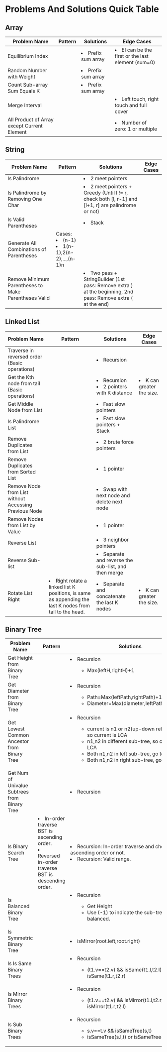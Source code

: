 # Problems And Solutions Quick Table

## Array
| Problem Name | Pattern | Solutions | Edge Cases |
|----|----|----|----|
| Equilibrium Index | | <li>Prefix sum array | <li>EI can be the first or the last element (sum=0) |
| Random Number with Weight | | <li>Prefix sum array | |
| Count Sub-array Sum Equals K | | <li>Prefix sum array | |
| Merge Interval | | | <li>Left touch, right touch and full cover |
| All Product of Array except Current Element | | | <li>Number of zero: 1 or multiple |

## String
| Problem Name | Pattern | Solutions | Edge Cases |
|----|----|----|----|
| Is Palindrome | | <li>2 meet pointers | |
| Is Palindrome by Removing One Char | | <li>2 meet pointers + Greedy (Until l != r, check both [l, r-1] and [l+1, r] are palindrome or not) | |
| Is Valid Parentheses | | <li>Stack | |
| Generate All Combinations of Parentheses | Cases: <li>(n-1)<li>1(n-1),2(n-2),...,(n-1)n | | |
| Remove Minimum Parentheses to Make Parentheses Valid | | <li>Two pass + StringBuilder (1st pass: Remove extra ) at the beginning, 2nd pass: Remove extra ( at the end) | |

## Linked List
| Problem Name | Pattern | Solutions | Edge Cases |
|----|----|----|----|
| Traverse in reversed order (Basic operations) | | <li>Recursion | |
| Get the Kth node from tail (Basic operations) | | <li>Recursion<li>2 pointers with K distance | <li>K can greater the size. |
| Get Middle Node from List | | <li>Fast slow pointers | | 
| Is Palindrome List | | <li>Fast slow pointers + Stack | |
| Remove Duplicates from List | | <li>2 brute force pointers | |
| Remove Duplicates from Sorted List | | <li>1 pointer | |
| Remove Node from List without Accessing Previous Node | | <li>Swap with next node and delete next node | |
| Remove Nodes from List by Value | | <li>1 pointer | |
| Reverse List | | <li>3 neighbor pointers | |
| Reverse Sub-list | | <li>Separate and reverse the sub-list, and then merge | |
| Rotate List Right | <li>Right rotate a linked list K positions, is same as appending the last K nodes from tail to the head. | <li>Separate and concatenate the last K nodes | <li>K can greater the size. |
  
## Binary Tree
| Problem Name | Pattern | Solutions | Edge Cases |
|----|----|----|----|
| Get Height from Binary Tree | | <li>Recursion<ul><ul><li>Max(leftH,rightH)+1</ul></ul> | |
| Get Diameter from Binary Tree | | <li>Recursion<ul><ul><li>Path=Max(leftPath,rightPath)+1<li>Diameter=Max(diameter,leftPath+rightPath)</ul></ul> | |
| Get Lowest Common Ancestor from Binary Tree | | <li>Recursion<ul><ul><li>current is n1 or n2(up-down relationship), so current is LCA<li>n1,n2 in different sub-tree, so current is LCA<li>Both n1,n2 in left sub-tree, go to left<li>Both n1,n2 in right sub-tree, go to right</ul></ul> | |
| Get Num of Univalue Subtrees from Binary Tree | | <li>Recursion | |
| Is Binary Search Tree | <li>In-order traverse BST is ascending order.<li>Reversed in-order traverse BST is descending order. | <li>Recursion: In-order traverse and check it is ascending order or not.<li>Recursion: Valid range. | |
| Is Balanced Binary Tree | | <li>Recursion<ul><ul><li>Get Height<li>Use (-1) to indicate the sub-tree is not balanced.</ul></ul> | |
| Is Symmetric Binary Tree | | <li>isMirror(root.left,root.right) | |
| Is Is Same Binary Trees | | <li>Recursion<ul><ul><li>(t1.v==t2.v) && isSame(t1.l,t2.l) && isSame(t1.r,t2.r)</ul></ul> | |
| Is Mirror Binary Trees | | <li>Recursion<ul><ul><li>(t1.v==t2.v) && isMirror(t1.l,t2.r) && isMirror(t1.r,t2.l)</ul></ul> | |
| Is Sub Binary Trees | | <li>Recursion<ul><ul><li>s.v==t.v && isSameTree(s,t)<li>isSameTree(s.l,t) or isSameTree(s.r,t)</ul></ul> | |
